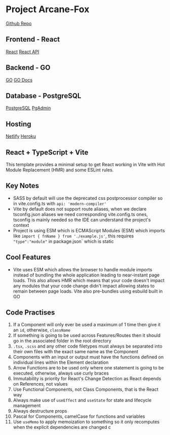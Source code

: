 # Project Arcane-Fox 

[Github Repo](https://github.com/lee-stevens/Arcane-Fox)

## Frontend - React

[React](https://react.dev/)
[React API](https://react.dev/reference/react)

## Backend - GO

[GO](https://go.dev/)
[GO Docs](https://go.dev/doc/)

## Database - PostgreSQL

[PostgreSQL](https://www.postgresql.org/)
[PgAdmin](https://www.pgadmin.org/)

## Hosting

[Netlify](https://app.netlify.com/sites/arcane-fox/overview)
[Heroku](https://www.heroku.com/)

## React + TypeScript + Vite

This template provides a minimal setup to get React working in Vite with Hot Module Replacement (HMR) and some ESLint rules.

## Key Notes

- SASS by default will use the deprecated css postprocessor compiler so in vite.config.ts with `api: 'modern-compiler'`
- Vite by default does not support route aliases, when we declare tsconfig.json aliases we need corresponding vite.config.ts ones, tsconfig is mainly needed so the IDE can understand the project's context
- Project is using ESM which is ECMAScript Modules (ESM) which imports like `import { fnName } from './example.js'`, this requires `"type":"module"` in package.json` which is static

## Cool Features

- Vite uses ESM which  allows the browser to handle module imports instead of bundling the whole application leading to near-instant page loads. This also allows HMR which means that your code doesn't impact any modules that your code change didn't impact allowing states to remain between page loads. Vite also pre-bundles using esbuild built in GO

## Code Practises

1. If a Component will only ever be used a maximum of 1 time then give it an `id`, otherwise, `className`
2. If something is going to be used across Features/Routes then it should go in the associated folder in the root directory
3. `.tsx`, `.scss` and any other code filetypes must always be separated into their own files with the exact same name as the Component
4. Components with an input or output must have the functions defined on individual lines within the Element declaration
5. Arrow Functions are to be used only where one statement is going to be executed, otherwise, always use curly braces
6. Immutability is priority for React's Change Detection as React depends on References, not values
7. Use Functional Components, not Class Components, that is the React way
8. Always make use of `useEffect` and `useState` for state and lifecycle management
9. Always destructure props
10. Pascal for Components, camelCase for functions and variables
11. Use `useMemo` to apply memoization to something so it only recomputes when the explicit dependencies are changed
c